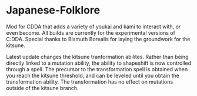 # Japanese-Folklore
Mod for CDDA that adds a variety of youkai and kami to interact with, or even become. All builds are currently for the experimental versions of C:DDA. Special thanks to Bismuth Borealis for laying the groundwork for the kitsune.

Latest update changes the kitsune tranformation abilites. Rather than being directly linked to a mutation ability, the ability to shapeshift is now controlled through a spell. The precursor to the transformation spell is obtained when you reach the kitsune threshold, and can be leveled until you obtain the transformation ability. The transformation has no effect on mutations outside of the kitsune branch.
